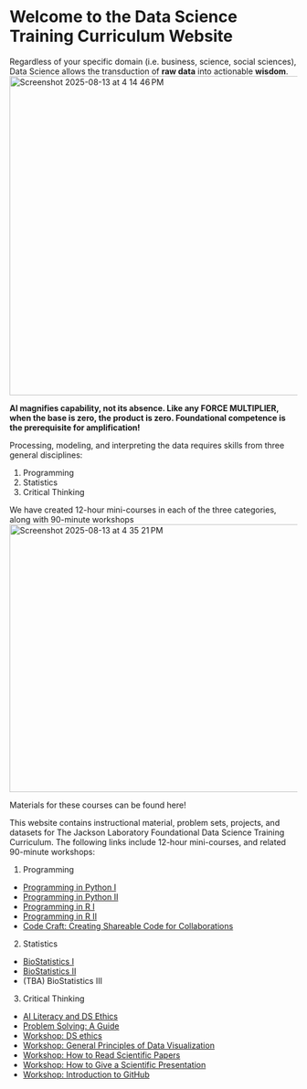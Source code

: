 # Welcome to the Data Science Training Curriculum Website

Regardless of your specific domain (i.e. business, science, social sciences), Data Science allows the 
transduction of **raw data** into actionable **wisdom**. 
<img width="998" height="559" alt="Screenshot 2025-08-13 at 4 14 46 PM" src="https://github.com/user-attachments/assets/eef9f5cc-1707-490e-a51e-a11428860bc5" />

**AI magnifies capability, not its absence. Like any FORCE MULTIPLIER, when the base is zero, the product is zero. Foundational competence is the prerequisite for amplification!**

Processing, modeling, and interpreting the data requires skills from three general disciplines: 
1. Programming
2. Statistics
3. Critical Thinking
   
We have created 12-hour mini-courses in each of the three categories, along with 90-minute workshops
<img width="954" height="469" alt="Screenshot 2025-08-13 at 4 35 21 PM" src="https://github.com/user-attachments/assets/8c3ffdf7-fef0-41e7-bc7b-5a4766d66eee" />

Materials for these courses can be found here!

This website contains instructional material, problem sets, projects, and datasets for The Jackson Laboratory Foundational Data Science Training Curriculum. The following links include 12-hour mini-courses, and related 90-minute workshops:

1. Programming
- [Programming in Python I](programming/pythoni/)
- [Programming in Python II](programming/pythonii/)
- [Programming in R I](programming/ri/)
- [Programming in R II](programming/rii/)
- [Code Craft: Creating Shareable Code for Collaborations](programming/Workshop_Coding_for_Collaboration/)
  
2. Statistics
- [BioStatistics I](Biostatistics/BiostatisticsI/)
- [BioStatistics II](Biostatistics/BiostatisticsII/)
- (TBA) BioStatistics III
  
3. Critical Thinking
- [AI Literacy and DS Ethics](Critical_Thinking/AI_Literacy/)
- [Problem Solving: A Guide](Critical_Thinking/Problem_Solving_A_Guide/)
- [Workshop: DS ethics](Critical_Thinking/Workshop_DS_Ethics/)
- [Workshop: General Principles of Data Visualization](Critical_Thinking/Workshop_General_Visualization/)
- [Workshop: How to Read Scientific Papers](Critical_Thinking/Workshop_Reading_Science/)
- [Workshop: How to Give a Scientific Presentation](Critical_Thinking/Workshop_Presenting_Science/)
- [Workshop: Introduction to GitHub](Critical_Thinking/Workshop_Intro_to_Github/)
